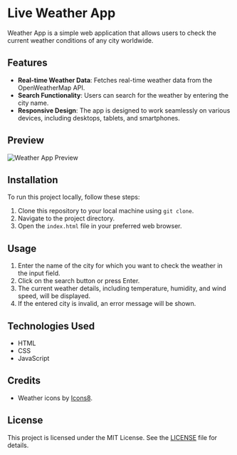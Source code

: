 # Live Weather App

Weather App is a simple web application that allows users to check the current weather conditions of any city worldwide.

## Features

- **Real-time Weather Data**: Fetches real-time weather data from the OpenWeatherMap API.
- **Search Functionality**: Users can search for the weather by entering the city name.
- **Responsive Design**: The app is designed to work seamlessly on various devices, including desktops, tablets, and smartphones.

## Preview


![Weather App Preview](Screenshot(931).png)

## Installation

To run this project locally, follow these steps:

1. Clone this repository to your local machine using `git clone`.
2. Navigate to the project directory.
3. Open the `index.html` file in your preferred web browser.

## Usage

1. Enter the name of the city for which you want to check the weather in the input field.
2. Click on the search button or press Enter.
3. The current weather details, including temperature, humidity, and wind speed, will be displayed.
4. If the entered city is invalid, an error message will be shown.

## Technologies Used

- HTML
- CSS
- JavaScript

## Credits

- Weather icons by [Icons8](https://icons8.com).

## License

This project is licensed under the MIT License. See the [LICENSE](LICENSE) file for details.
